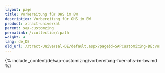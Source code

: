 ```yaml
---
layout: page
title: Vorbereitung für OHS im BW
description: Vorbereitung für OHS im BW
product: xtract-universal
parent: sap-customzing
permalink: /:collection/:path
weight: 4
lang: de_DE
old_url: /Xtract-Universal-DE/default.aspx?pageid=SAPCustomizing-DE:vorbereitung-fuer-ohs-im-bw	
---
```


{% include _content/de/sap-customizing/vorbereitung-fuer-ohs-im-bw.md  %}
